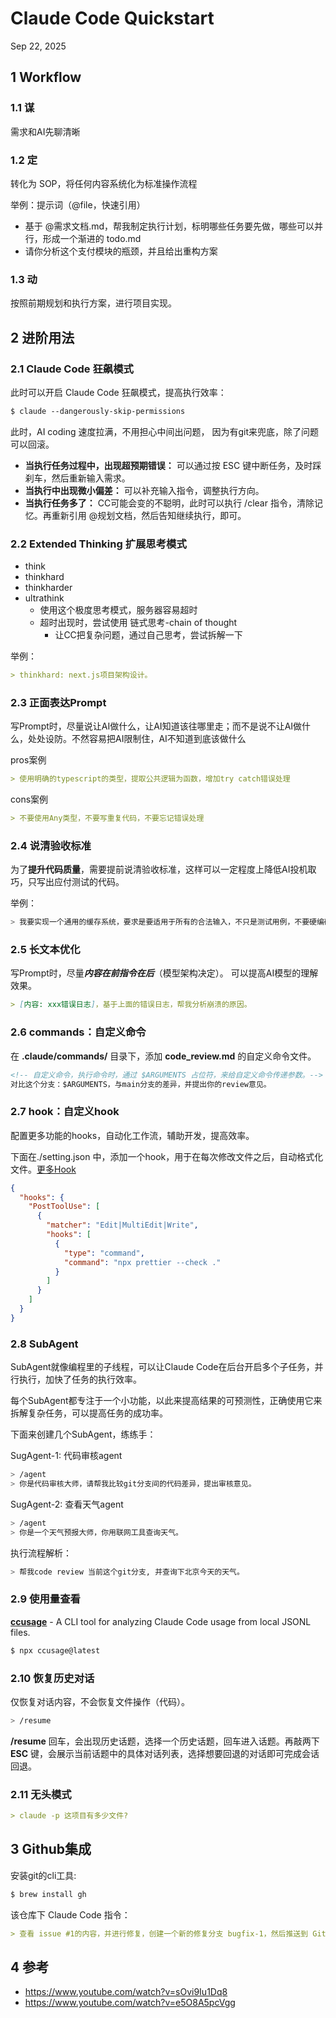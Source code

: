 # Claude Code Quickstart
Sep 22, 2025  
## 1 Workflow

### 1.1 谋

需求和AI先聊清晰

### 1.2 定

转化为 SOP，将任何内容系统化为标准操作流程

举例：提示词（@file，快速引用）

- 基于 @需求文档.md，帮我制定执行计划，标明哪些任务要先做，哪些可以并行，形成一个渐进的 todo.md
- 请你分析这个支付模块的瓶颈，并且给出重构方案

### 1.3 动

按照前期规划和执行方案，进行项目实现。

## 2 进阶用法

### 2.1 Claude Code 狂飙模式

此时可以开启 Claude Code 狂飙模式，提高执行效率：

```markdown
$ claude --dangerously-skip-permissions
```

此时，AI coding 速度拉满，不用担心中间出问题， 因为有git来兜底，除了问题可以回滚。

- **当执行任务过程中，出现超预期错误：** 可以通过按 ESC 键中断任务，及时踩刹车，然后重新输入需求。
- **当执行中出现微小偏差：** 可以补充输入指令，调整执行方向。
- **当执行任务多了：** CC可能会变的不聪明，此时可以执行 /clear 指令，清除记忆。再重新引用 @规划文档，然后告知继续执行，即可。

### 2.2 Extended Thinking 扩展思考模式

- think
- thinkhard
- thinkharder
- ultrathink
    - 使用这个极度思考模式，服务器容易超时
    - 超时出现时，尝试使用 链式思考-chain of thought
        - 让CC把复杂问题，通过自己思考，尝试拆解一下

举例：

```markdown
> thinkhard: next.js项目架构设计。
```

### 2.3 正面表达Prompt

写Prompt时，尽量说让AI做什么，让AI知道该往哪里走；而不是说不让AI做什么，处处设防。不然容易把AI限制住，AI不知道到底该做什么

pros案例

```markdown
> 使用明确的typescript的类型，提取公共逻辑为函数，增加try catch错误处理
```

cons案例

```markdown
> 不要使用Any类型，不要写重复代码，不要忘记错误处理
```

### 2.4 说清验收标准

为了**提升代码质量**，需要提前说清验收标准，这样可以一定程度上降低AI投机取巧，只写出应付测试的代码。

举例：

```bash
> 我要实现一个通用的缓存系统，要求是要适用于所有的合法输入，不只是测试用例，不要硬编码，要实现真正的逻辑，代码要健壮、可维护、可扩展。如何需求不合理，请直接告诉我。
```

### 2.5 长文本优化

写Prompt时，尽量***内容在前指令在后***（模型架构决定）。 可以提高AI模型的理解效果。

```markdown
> [内容: xxx错误日志]，基于上面的错误日志，帮我分析崩溃的原因。
```

### 2.6 commands：自定义命令

在 **.claude/commands/** 目录下，添加 **code_review.md** 的自定义命令文件。

```markdown
<!-- 自定义命令，执行命令时，通过 $ARGUMENTS 占位符，来给自定义命令传递参数。-->
对比这个分支：$ARGUMENTS，与main分支的差异，并提出你的review意见。
```

### 2.7 hook：自定义hook

配置更多功能的hooks，自动化工作流，辅助开发，提高效率。

下面在./setting.json 中，添加一个hook，用于在每次修改文件之后，自动格式化文件。[更多Hook](https://docs.claude.com/en/docs/claude-code/hooks-guide#hook-events-overview)

```json
{
  "hooks": {
    "PostToolUse": [
      {
        "matcher": "Edit|MultiEdit|Write",
        "hooks": [
          {
            "type": "command",
            "command": "npx prettier --check ."
          }
        ]
      }
    ]
  }
}
```

### 2.8 SubAgent

SubAgent就像编程里的子线程，可以让Claude Code在后台开启多个子任务，并行执行，加快了任务的执行效率。

每个SubAgent都专注于一个小功能，以此来提高结果的可预测性，正确使用它来拆解复杂任务，可以提高任务的成功率。

下面来创建几个SubAgent，练练手：

SugAgent-1: 代码审核agent

```bash
> /agent
> 你是代码审核大师，请帮我比较git分支间的代码差异，提出审核意见。
```

SugAgent-2: 查看天气agent

```bash
> /agent
> 你是一个天气预报大师，你用联网工具查询天气。
```

执行流程解析：

```bash
> 帮我code review 当前这个git分支, 并查询下北京今天的天气。
```

### 2.9 使用量查看

[**ccusage**](https://github.com/ryoppippi/ccusage) - A CLI tool for analyzing Claude Code usage from local JSONL files.

```bash
$ npx ccusage@latest
```

### 2.10 恢复历史对话

仅恢复对话内容，不会恢复文件操作（代码）。

```bash
> /resume
```

**/resume** 回车，会出现历史话题，选择一个历史话题，回车进入话题。再敲两下 **ESC** 键，会展示当前话题中的具体对话列表，选择想要回退的对话即可完成会话回退。

### 2.11 无头模式

```markdown
> claude -p 这项目有多少文件?
```

[]()

## 3 Github集成

安装git的cli工具:

```markdown
$ brew install gh
```

该仓库下 Claude Code 指令：

```markdown
> 查看 issue #1的内容，并进行修复，创建一个新的修复分支 bugfix-1，然后推送到 Github
```

## 4 参考

- https://www.youtube.com/watch?v=sOvi9Iu1Dq8
- https://www.youtube.com/watch?v=e5O8A5pcVgg